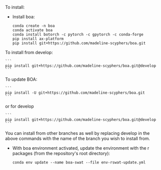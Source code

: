 To install:
- Install boa:

    ```
    conda create -n boa
    conda activate boa
    conda install botorch -c pytorch -c gpytorch -c conda-forge
    pip install ax-platform
    pip install git+https://github.com/madeline-scyphers/boa.git
    ```

To install from develop:

    ```
    pip install git+https://github.com/madeline-scyphers/boa.git@develop
    ```

To update BOA:


    ```
    pip install -U git+https://github.com/madeline-scyphers/boa.git
    ```

or for develop


    ```
    pip install git+https://github.com/madeline-scyphers/boa.git@develop
    ```
 
You can install from other branches as well by replacing develop in the above commands with the name of the branch you wish to install from.

- With boa environment activated, update the environment with the r packages (from the repository's root directory):

    ```
    conda env update --name boa-swat --file env-rswat-update.yml
    ```
